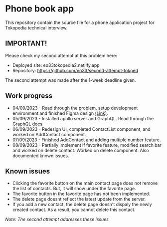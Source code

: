 # Phone book app

This repository contain the source file for a phone application project for Tokopedia technical interview.

## IMPORTANT!
Please check my second attempt at this problem here:
- Deployed site: eo33tokopedia2.netlify.app
- Repository: https://github.com/eo33/second-attempt-tokped

The second attempt was made after the 1-week deadline given. 

## Work progress
- 04/09/2023 - Read through the problem, setup development environment and finished Figma design [(Link)](https://www.figma.com/file/vh2f3Rm6dr5TzVuK8gRjzv/Untitled?type=design&node-id=0%3A1&mode=design&t=yfhlskYjPseufGcl-1).
- 05/09/2023 - Installed apollo server and GraphQL. Read through the GraphQL docs
- 06/09/2023 - Redesign UI, completed ContactList component, and worked on AddContact component.
- 07/09/2023 - Finished AddContact and adding multiple number feature.
- 08/09/2023 - Partially implement if favorite feature, modified search bar and worked on delete contact. Worked on delete component. Also documented known issues.

## Known issues
- Clicking the favorite button on the main contact page does not remove the list of contacts. But, it will show under the favorite page.
- The favorite button in the favorite page has not been implemented.
- The delete page doesnt reflect the latest update from the server.
- If you add a new contact, the delete page doesn't dispaly the newly created contact. As a result, you cannot delete this contact.

_Note: The second attempt addresses these issues_